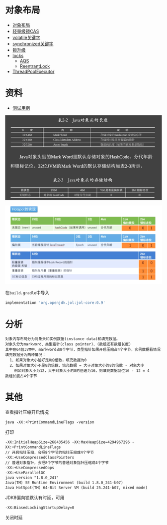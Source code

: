 # 对象布局

- [对象布局](./ObjectLayout.md)
- [轻量级锁CAS](./CompareAndSwap.md)
- [volatile关键字](./Volatile.md)
- [synchronized关键字](./Synchronized.md)
- [锁升级](./LockUpgrade.md)
- [locks](../../../../../../src/java.base/share/classes/java/util/concurrent/locks)
  - [AQS](./AQS.md)
  - [ReentrantLock](./ReentrantLock.md)
- [ThreadPoolExecutor](./ThreadPoolExecutor.md)

# 资料

- [测试用例](../../../test/java/cool/zzy/java/util/concurrent/ObjectLayoutTest.java)
  
![对象布局图](./static/image/对象布局.png)
  
![MarkWord布局图](./static/image/对象markword.png)

在`build.gradle`中导入

```groovy
implementation 'org.openjdk.jol:jol-core:0.9'
```

# 分析

    对象内存布局分为对象头和实例数据(instance data)和填充数据。
    对象头分为markword、类型指针(class pointer)、(数组还有数组长度)
    其中在64位JVM中，markword占8个字节，类型指针如果开启压缩占4个字节，实例数据看情况
    填充数据分为两种情况：
      1、如果对象大小恰好是8的倍数，填充数据为0
      2、如果对象大小不是8的倍数，填充数据 = 大于对象大小的8的倍数 - 对象大小
        例如对象大小为12，大于对象大小的8的倍速为16，则填充数据就位16 - 12 = 4
    数组长度占4个字节

# 其他

查看指针压缩开启情况

```shell script
java -XX:+PrintCommandLineFlags -version
```

打印

```
-XX:InitialHeapSize=268435456 -XX:MaxHeapSize=4294967296 -XX:+PrintCommandLineFlags
// 开启指针压缩，会把8个字节的指针压缩成4个字节 
-XX:+UseCompressedClassPointers
// 普通对象指针，会把8个字节的普通对象指针压缩成4个字节 
-XX:+UseCompressedOops
-XX:+UseParallelGC 
java version "1.8.0_241"
Java(TM) SE Runtime Environment (build 1.8.0_241-b07)
Java HotSpot(TM) 64-Bit Server VM (build 25.241-b07, mixed mode)
```

JDK8偏向锁默认有时延，可用

```shell script
-XX:BiasedLockingStartupDelay=0
```

关闭时延